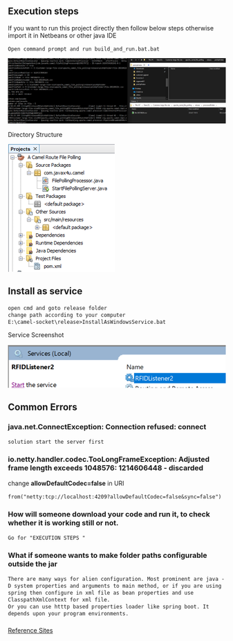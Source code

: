 ## Execution steps
If you want to run this project directly then follow below steps otherwise import it in Netbeans or other java IDE
	
	Open command prompt and run build_and_run.bat.bat
	

![CMD Console](image/image_261.png)

Directory Structure

![Directory Structure](image/image_260.png)

## Install as service
	open cmd and goto release folder
	change path according to your computer
	E:\camel-socket\release>InstallAsWindowsService.bat
	
Service Screenshot

![Service Screenshot](image/image_262.png)	
	
## Common Errors

### java.net.ConnectException: Connection refused: connect
	solution start the server first
### io.netty.handler.codec.TooLongFrameException: Adjusted frame length exceeds 1048576: 1214606448 - discarded

change **allowDefaultCodec=false**  in URI

	from("netty:tcp://localhost:4209?allowDefaultCodec=false&sync=false")


### How will someone download your code and run it, to check whether it is working still or not.
	
	Go for "EXECUTION STEPS "
### What if someone wants to make folder paths configurable outside the jar

	There are many ways for alien configuration. Most prominent are java -D system properties and arguments to main method, or if you are using spring then configure in xml file as bean properties and use ClasspathXmlContext for xml file.
	Or you can use htttp based properties loader like spring boot. It depends upon your program environments.
	
### 

[Reference Sites](http://www.masterspringboot.com/various/camel/using-camel-netty-components-to-manage-socket-routes)

###
	
